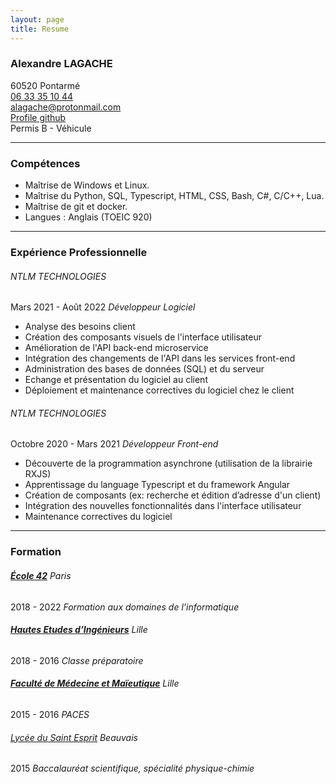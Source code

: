 ```yaml
---
layout: page
title: Resume
---
```


### **Alexandre LAGACHE**
60520 Pontarmé  
[06 33 35 10 44](tel:+33633351044)  
[alagache@protonmail.com](mailto:alagache@protonmail.com)  
[Profile github](https://github.com/lagachea)  
Permis B - Véhicule

---
### **Compétences**
- Maîtrise de Windows et Linux.
- Maîtrise du Python, SQL, Typescript, HTML, CSS, Bash, C#, C/C++, Lua.
- Maîtrise de git et docker.
- Langues : Anglais (TOEIC 920)

---
### **Expérience Professionnelle**
###### NTLM TECHNOLOGIES
Mars 2021 - Août 2022 *Développeur Logiciel*
- Analyse des besoins client
- Création des composants visuels de l'interface utilisateur
- Amélioration de l'API back-end microservice
- Intégration des changements de l'API dans les services front-end
- Administration des bases de données (SQL) et du serveur
- Echange et présentation du logiciel au client
- Déploiement et maintenance correctives du logiciel chez le client

###### NTLM TECHNOLOGIES
Octobre 2020 - Mars 2021 *Développeur Front-end*
- Découverte de la programmation asynchrone (utilisation de la librairie RXJS)
- Apprentissage du language Typescript et du framework Angular
- Création de composants (ex: recherche et édition d’adresse d'un client)
- Intégration des nouvelles fonctionnalités dans l'interface utilisateur
- Maintenance correctives du logiciel

---
### **Formation**
###### **[École 42](https://42.fr)** Paris
2018 - 2022 *Formation aux domaines de l’informatique*

###### **[Hautes Etudes d’Ingénieurs](https://www.junia.com/fr/junia/programme-grande-ecole-hei/)** Lille
2018 - 2016 *Classe préparatoire*

###### **[Faculté de Médecine et Maïeutique](https://fmms.fr/)** Lille
2015 - 2016 *PACES*

###### [Lycée du Saint Esprit](https://saintesprit.com) Beauvais
2015 *Baccalauréat scientifique, spécialité physique-chimie*
